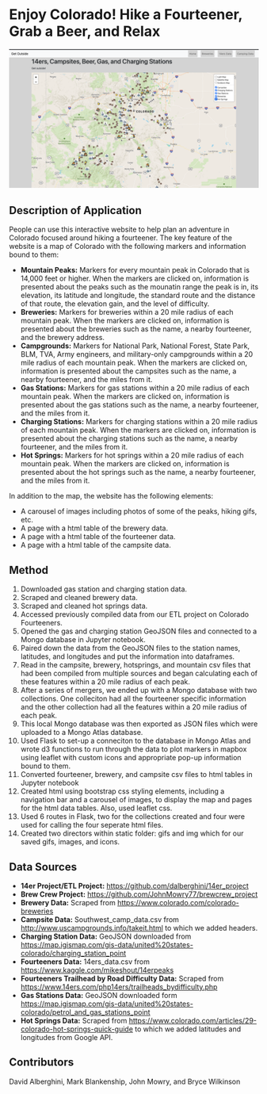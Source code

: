 # Enjoy Colorado! Hike a Fourteener, Grab a Beer, and Relax

![Capture](static/img/ReadMe_img.jpg)

## Description of Application
People can use this interactive website to help plan an adventure in Colorado focused around hiking a fourteener. The key feature of the website is a map of Colorado with the following markers and information bound to them:
- **Mountain Peaks:** Markers for every mountain peak in Colorado that is 14,000 feet or higher. When the markers are clicked on, information is presented about the peaks such as the mounatin range the peak is in, its elevation, its latitude and longitude, the standard route and the distance of that route, the elevation gain, and the level of difficulty.
- **Breweries:** Markers for breweries within a 20 mile radius of each mountain peak. When the markers are clicked on, information is presented about the breweries such as the name, a nearby fourteener, and the brewery address.
- **Campgrounds:** Markers for National Park, National Forest, State Park, BLM, TVA, Army engineers, and military-only campgrounds within a 20 mile radius of each mountain peak. When the markers are clicked on, information is presented about the campsites such as the name, a nearby fourteener, and the miles from it.
- **Gas Stations:** Markers for gas stations within a 20 mile radius of each mountain peak. When the markers are clicked on, information is presented about the gas stations such as the name, a nearby fourteener, and the miles from it.
- **Charging Stations:** Markers for charging stations within a 20 mile radius of each mountain peak. When the markers are clicked on, information is presented about the charging stations such as the name, a nearby fourteener, and the miles from it.
- **Hot Springs:** Markers for hot springs within a 20 mile radius of each mountain peak. When the markers are clicked on, information is presented about the hot springs such as the name, a nearby fourteener, and the miles from it.

In addition to the map, the website has the following elements:
- A carousel of images including photos of some of the peaks, hiking gifs, etc.
- A page with a html table of the brewery data.
- A page with a html table of the fourteener data.
- A page with a html table of the campsite data. 

## Method
1. Downloaded gas station and charging station data.
2. Scraped and cleaned brewery data.
3. Scraped and cleaned hot springs data.
4. Accessed previously compiled data from our ETL project on Colorado Fourteeners.
5. Opened the gas and charging station GeoJSON files and connected to a Mongo database in Jupyter notebook.
6. Paired down the data from the GeoJSON files to the station names, latitudes, and longitudes and put the information into dataframes.
7. Read in the campsite, brewery, hotsprings, and mountain csv files that had been compiled from multiple sources and began calculating each of these features within a 20 mile radius of each peak.
8. After a series of mergers, we ended up with a Mongo database with two collections. One colleciton had all the fourteener specific information and the other collection had all the features within a 20 mile radius of each peak.
9. This local Mongo database was then exported as JSON files which were uploaded to a Mongo Atlas database.
10. Used Flask to set-up a conneciton to the database in Mongo Atlas and wrote d3 functions to run through the data to plot markers in mapbox using leaflet with custom icons and appropriate pop-up information bound to them.
11. Converted fourteener, brewery, and campsite csv files to html tables in Jupyter notebook
12. Created html using bootstrap css styling elements, including a navigation bar and a carousel of images, to display the map and pages for the html data tables. Also, used leaflet css.
13. Used 6 routes in Flask, two for the collections created and four were used for calling the four seperate html files. 
14. Created two directors within static folder: gifs and img which for our saved gifs, images, and icons. 

## Data Sources
- **14er Project/ETL Project:** https://github.com/dalberghini/14er_project
- **Brew Crew Project:** https://github.com/JohnMowry77/brewcrew_project  
- **Brewery Data:** Scraped from https://www.colorado.com/colorado-breweries
- **Campsite Data:** Southwest_camp_data.csv from http://www.uscampgrounds.info/takeit.html to which we added headers.
- **Charging Station Data:** GeoJSON downloaded from https://map.igismap.com/gis-data/united%20states-colorado/charging_station_point
- **Fourteeners Data:** 14ers_data.csv from https://www.kaggle.com/mikeshout/14erpeaks
- **Fourteeners Trailhead by Road Difficulty Data:** Scraped from https://www.14ers.com/php14ers/trailheads_bydifficulty.php
- **Gas Stations Data:** GeoJSON downloaded form https://map.igismap.com/gis-data/united%20states-colorado/petrol_and_gas_stations_point
- **Hot Springs Data:** Scraped from https://www.colorado.com/articles/29-colorado-hot-springs-quick-guide to which we added latitudes and longitudes from Google API.

## Contributors
David Alberghini, Mark Blankenship, John Mowry, and Bryce Wilkinson
